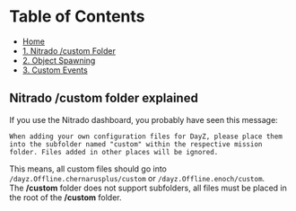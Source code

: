 # Table of Contents

 - [Home](https://github.com/Brandon10x15/DayZ-Modding/blob/main/README.md)
 - [1. Nitrado /custom Folder](./Building%20a%20Custom%20Server/1.%20Nitrado%20Custom%20Folder/Nitrado%20custom%20Folder.md)
 - [2. Object Spawning](./Building%20a%20Custom%20Server/2.%20Spawning%20Objects/Spawning%20Objects.md)
 - [3. Custom Events](./Building%20a%20Custom%20Server/3.%20Custom%20Events/Custom%20Events.md)


## Nitrado /custom folder explained
If you use the Nitrado dashboard, you probably have seen this message:  
  
```When adding your own configuration files for DayZ, please place them into the subfolder named "custom" within the respective mission folder. Files added in other places will be ignored.```  
  
This means, all custom files should go into `/dayz.Offline.chernarusplus/custom` or `/dayz.Offline.enoch/custom`.  
The **/custom** folder does not support subfolders, all files must be placed in the root of the **/custom** folder.  
  
